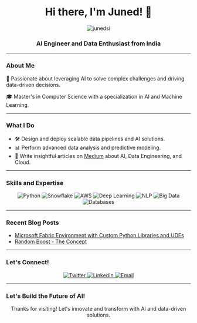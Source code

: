 <h1 align="center">Hi there, I'm Juned! 👋</h1>

<p align="center">
  <img src="https://komarev.com/ghpvc/?username=junedsi&label=Profile%20views&color=0e75b6&style=flat" alt="junedsi" />
</p>

<h3 align="center">AI Engineer and Data Enthusiast from India</h3>

---

### About Me

🌟 Passionate about leveraging AI to solve complex challenges and driving data-driven decisions.

🎓 Master's in Computer Science with a specialization in AI and Machine Learning.

---

### What I Do

- 🛠️ Design and deploy scalable data pipelines and AI solutions.
- 📊 Perform advanced data analysis and predictive modeling.
- 📝 Write insightful articles on [Medium](https://medium.com/@Juned_Inamdar) about AI, Data Engineering, and Cloud.

---

### Skills and Expertise

<p align="center">
  <img src="https://img.shields.io/badge/Python-Expert-blue?logo=python&logoColor=white" alt="Python">
  <img src="https://img.shields.io/badge/Snowflake-Advanced-blue?logo=snowflake&logoColor=white" alt="Snowflake">
  <img src="https://img.shields.io/badge/AWS-Proficient-orange?logo=amazonaws&logoColor=white" alt="AWS">
  <img src="https://img.shields.io/badge/Deep Learning-Expert-purple" alt="Deep Learning">
  <img src="https://img.shields.io/badge/Natural Language Processing-Advanced-green" alt="NLP">
  <img src="https://img.shields.io/badge/Big Data Technologies-Proficient-yellow" alt="Big Data">
  <img src="https://img.shields.io/badge/SQL & NoSQL Databases-Expert-blueviolet" alt="Databases">
</p>

---

### Recent Blog Posts

- [Microsoft Fabric Environment with Custom Python Libraries and UDFs](https://medium.com/@Juned_Inamdar/microsoft-fabric-environment-with-custom-python-libraries-and-udfs-645b6ad47476)
- [Random Boost - The Concept](https://medium.com/@Juned_Inamdar/random-boost-the-concept-cc7cd9c49c01)

---

### Let's Connect!

<p align="center">
  <a href="https://twitter.com/i_junaid_ds" target="_blank">
    <img src="https://img.shields.io/twitter/follow/i_junaid_ds?label=Follow%20me%20on%20Twitter&style=social" alt="Twitter">
  </a>
  <a href="https://www.linkedin.com/in/juned-inamdar/" target="_blank">
    <img src="https://img.shields.io/badge/Connect%20on-LinkedIn-blue" alt="LinkedIn">
  </a>
  <a href="mailto:jinamdar4433@gmail.com" target="_blank">
    <img src="https://img.shields.io/badge/Email%20me-Get%20in%20touch-red" alt="Email">
  </a>
</p>

---

### Let's Build the Future of AI!

<p align="center">Thanks for visiting! Let's innovate and transform with AI and data-driven solutions.</p>
